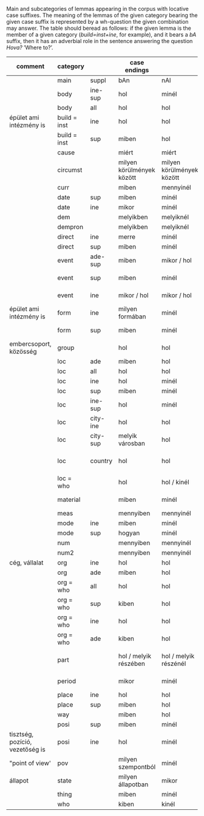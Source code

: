 Main and subcategories of lemmas appearing in the corpus with locative case suffixes. The meaning of the lemmas of the given category bearing the given case suffix is represented by a wh-question the given combination may answer. The table should beread as follows: if the given lemma is the member of a given category (*build=inst+ine*, for example), and it bears a *bA* suffix, then it has an adverbial role in the sentence answering the question *Hova?* ’Where to?’. 


|           comment               | category     || case endings              |                           |                           |                       |                        |                       |                          |                          |                          |
|---------------------------------|--------------|----------|---------------------------|---------------------------|---------------------------|-----------------------|------------------------|-----------------------|--------------------------|--------------------------|--------------------------|
|                        | main         | suppl    | bAn                       | nAl                       | On                        | bA                    | hOz                    | rA                    | bOl                      | tOl                      | rOl                      |
|                                 | body         | ine-sup  | hol                       | minél                     | hol                       | hova                  | mihez                  | hova                  | honnan                   | mitől                    | honnan                   |
|                                 | body         | all      | hol                       | hol                       | hol                       | hova                  | hova                   | hova                  | honnan                   | honnan                   | honnan                   |
|épület ami intézmény is | build = inst | ine      | hol                       | hol                       | min                       | hova                  | Hova                   | mire                  | honnan                   | kitől / honnan           | miről                    |
|         | build = inst | sup      | miben                     | hol                       | hol                       | mibe                  | hova                   | hova                  | miből                    | kitől / honnan           | honnan                   |
|                                 | cause        |          | miért                     | miért                     | miért                     | miért                 | miért                  | miért                 | miért                    | miért                    | miért                    |
|                                 | circumst     |          | milyen körülmények között | milyen körülmények között | milyen körülmények között | milyen helyzetbe      | milyen körülményekhez  | milyen helyzetre      | milyen helyzetből        | milyen helyzettől        | milyen helyzetről        |
|                                 | curr         |          | miben                     | mennyinél                 | hány _On                  | mennyibe              | mihez                  | mennyire              | mennyiből                | mennyitől                | mennyiről                |
|                                 | date         | sup      | miben                     | minél                     | mikor                     | mibe                  | mihez                  | mikorra               | miből                    | mikortól                 | miről                    |
|                                 | date         | ine      | mikor                     | minél                     | min                       | mibe                  | mihez                  | mikorra               | miből                    | mikortól                 | miről                    |
|                                 | dem          |          | melyikben                 | melyiknél                 | melyiken                  | melyikbe              | melyikhez              | melyikre              | melyikből                | melyiktől                | melyikről                |
|                                 | dempron      |          | melyikben                 | melyiknél                 | melyiken                  | melyikbe              | melyikhez              | melyikre              | melyikből                | melyiktől                | melyikről                |
|                                 | direct       | ine      | merre                     | minél                     | min                       | merre                 | mihez                  | mire                  | honnan                   | mitől                    | miről                    |
|                                 | direct       | sup      | miben                     | minél                     | hol / merre               | mibe                  | mihez                  | merre                 | miből                    | mitől                    | honnan                   |
|                                 | event        | ade-sup  | miben                     | mikor / hol               | mikor / hol               | mibe                  | hova                   | hova / mikorra        | miből                    | honnan / mikortól        | honnan                   |
|                                 | event        | sup      | miben                     | minél                     | mikor / hol               | mibe                  | mihez                  | hova / mikorra        | hova / mikorra           | mitől                    | miről                    |
|                                 | event        | ine      | mikor / hol               | mikor / hol               | min                       | hova                  | hova                   | mire / mikorra        | honnan                   | honnan / mikortól        | miről                    |
| épület ami intézmény is                                          | form         | ine      | milyen formában           | minél                     | min                       | milyen formába        | mihez                  | mire                  | milyen formából          | mitől                    | miről                    |
|                                 | form         | sup      | miben                     | minél                     | milyen formában           | mibe                  | mihez                  | hova                  | miből                    | mitől                    | honnan                   |
| embercsoport, közösség          | group        |          | hol                       | hol                       | kiken                     | hova                  | hova                   | kikre                 | honnan                   | honnan                   | kikről                   |
|                                 | loc          | ade      | miben                     | hol                       | min                       | mibe                  | hova                   | mire                  | miből                    | honnan                   | miről                    |
|                                 | loc          | all      | hol                       | hol                       | hol                       | hova                  | hova                   | hova                  | honnan                   | honnan                   | honnan                   |
|                                 | loc          | ine      | hol                       | minél                     | min                       | hova                  | mihez                  | mire                  | honnan                   | mitől                    | miről                    |
|                                 | loc          | sup      | miben                     | minél                     | hol                       | mibe                  | mihez                  | hova                  | miből                    | mitől                    | honnan                   |
|                                 | loc          | ine-sup  | hol                       | minél                     | hol                       | hova                  | mihez                  | hova                  | honnan                   | mitől                    | honnan                   |
|                                 | loc          | city-ine | hol                       | hol                       | melyik városon            | hova                  | hova / kihez           | melyik városra        | honnan                   | honnan / kitől           | melyik városról          |
|                                 | loc          | city-sup | melyik városban           | hol                       | hol                       | melyik városba        | hova / kihez           | hova                  | melyik városból          | honnan / kitől           | honnan                   |
|                                 | loc          | country  | hol                       | hol                       | melyik országon           | hova                  | hova / kihez           | hol / melyik országra | honnan                   | honnan / kitől           | melyik országról         |
|                                 | loc = who    |          | hol                       | hol / kinél               |  kin                      | hova                  | hova / kihez           | kire                  | honnan                   | kitől / honnan           | kiről                    |
|                                 | material     |          | miben                     | minél                     | min                       | mibe                  | mihez                  | mire                  | milyen anyagból          | mitől                    | miről                    |
|                                 | meas         |          | mennyiben                 | mennyinél                 | mennyin                   | mennyibe              | mennyihez              | mennyire              | mennyiből                | mennyitől                | mennyiről                |
|                                 | mode         | ine      | miben                     | minél                     | hogyan                    | mibe                  | mihez                  | hogyan                | hogyan                   | mitől                    | miről                    |
|                                 | mode         | sup      | hogyan                    | minél                     | min                       | mibe                  | mihez                  | hogyan                | hogyan                   | mitől                    | miről                    |
|                                 | num          |          | mennyiben                 | mennyinél                 | mennyin                   | mennyibe              | mennyihez              | mennyire              | mennyiből                | mennyitől                | mennyiről                |
|                                 | num2         |          | mennyiben                 | mennyinél                 | mennyin                   | mennyibe              | mennyihez              | mekkorára             | mennyiből                | mennyitől                | mekkoráról               |
| cég, vállalat                   | org          | ine      | hol                       | hol                       | min                       | hova                  | hova                   | mire                  | honnan                   | honnan                   | miről                    |
|                                 | org          | ade      | miben                     | hol                       | min                       | mibe                  | hova                   | mire                  | miből                    | honnan                   | miről                    |
|                                 | org = who    | all      | hol                       | hol                       | hol                       | hova                  | hova                   | hova                  | honnan                   | honnan / kitől           | honnan                   |
|                                 | org = who    | sup      | kiben                     | hol                       | hol                       | kibe                  | hova / kihez           | hova                  | kiből                    | honnan / kitől           | honnan                   |
|                                 | org = who    | ine      | hol                       | hol                       | kin                       | hova                  | hova / kihez           | kire / mire           | honnan                   | honnan / kitől           | kiről / miről            |
|                                 | org = who    | ade      | kiben                     | hol                       | kin                       | kibe                  | hova / kihez           | kire                  | kiből                    | honnan / kitől           | kiről                    |
|                                 | part         |          | hol / melyik részében     | hol / melyik részénél     | hol / melyik részén       | hova / melyik részébe | hova / melyik részéhez | hova / melyik részére | honnan / melyik részéből | honnan / melyik részétől | honnan / melyik részéről |
|                                 | period       |          | mikor                     | minél                     | min                       | mibe                  | mihez                  | mennyi időre          | miből                    | mikortól                 | miről                    |
|                                 | place        | ine      | hol                       | hol                       | min                       | hova                  | Hova                   | mire                  | honnan                   |  honnan                  | miről                    |
|                                 | place        | sup      | miben                     | hol                       | hol                       | mibe                  | hova                   | hova                  | miből                    | honnan                   | honnan                   |
|                                 | way          |          | miben                     | hol                       | hol                       | mibe                  | hova                   | hova                  | miből                    | honnan                   | honnan                   |
|                                 | posi         | sup      | miben                     | minél                     | hol                       | mibe                  | mihez                  | hova                  | miből                    | mitől                    | honnan                   |
| tisztség, pozíció, vezetőség is | posi         | ine      | hol                       | minél                     | min                       | hova                  | mihez                  | hova /mire            | honnan                   | mitől                    | miről                    |
| "point of view'                 | pov          |          | milyen szempontból        | minél                     | min                       | mibe                  | mihez                  | mire                  | milyen szempontból       | mitől                    | miről                    |
| állapot                         | state        |          | milyen állapotban         | mikor                     | min                       | milyen állapotba      | mihez                  | mire                  | milyen állapotból        | mitől                    | miről                    |
|                                 | thing        |          | miben                     | minél                     | min                       | mibe                  | mihez                  | mire                  | miből                    | mitől                    | miről                    |
|                                 | who          |          | kiben                     | kinél                     | kin                       | kibe                  | kihez                  | kire                  | kiből                    | kitől                    | kiről                    |
